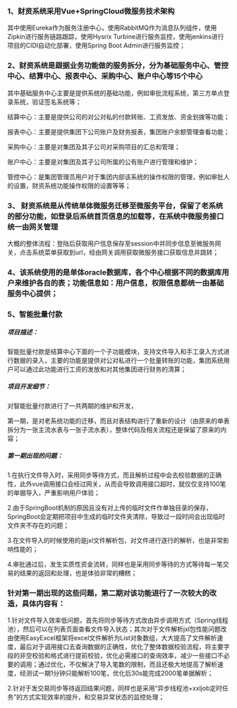 ### 1、财资系统采用Vue+SpringCloud微服务技术架构

其中使用Eureka作为服务注册中心，使用RabbitMQ作为消息队列组件，使用Zipkin进行服务链路跟踪，使用Hysrix Turbine进行服务监控，使用jenkins进行项目的CIDI自动化部署，使用Spring Boot Admin进行服务监控；



### 2、财资系统是跟据业务功能做的服务拆分，分为基础服务中心、管控中心、结算中心、报表中心、采购中心、账户中心等15个中心

其中基础服务中心主要是提供系统的基础功能，例如审批流程系统，第三方单点登录系统，验证签名系统等；

结算中心：主要是提供公司的对公对私的付款转账、工资发放、资金划拨等功能；

报表中心：主要是提供集团下公司账户及财务报表，集团账户余额管理查看功能；

采购中心：主要是对集团及其子公司对采购项目的汇总和管理；

账户中心：主要是对集团及其子公司所属的公有账户进行管理和维护；

管控中心：是集团管理员用户对于集团内部该系统的操作权限的管理，例如审批人的设置，财资系统功能操作权限的设置等等；



### 3、 财资系统是从传统单体微服务迁移至微服务平台，保留了老系统的部分功能，如登录后系统首页信息的加载等，在系统中微服务接口统一由网关管理

大概的整体流程：登陆后获取用户信息保存至session中并同步信息至微服务网关，点击系统菜单获取到url，经由网关调用获取微服务接口获取信息并跳转；



### 4、该系统使用的是单体oracle数据库，各个中心根据不同的数据库用户来维护各自的表；功能信息如：用户信息，权限信息都统一由基础服务中心提供；



### 5、智能批量付款

##### 项目描述：

智能批量付款是结算中心下面的一个子功能模块，支持文件导入和手工录入方式进行数据的录入，主要的功能是提供对公对私进行一个批量转账的功能，集团系统用户可以通过此功能进行工资的发放和对其他集团进行财务的清算；

##### 项目开发细节：

对智能批量付款进行了一共两期的维护和开发，

第一期，是对老系统功能的迁移，而且对表结构进行了重新的设计（由原来的单表拆分为一张主流水表与一张子流水表），整体代码及相关流程还是保留了原来的内容；

##### 第一期出现的问题：

1.在执行文件导入时，采用同步等待方式，而且解析过程中会去校验数据的正确性，此外vue调用接口会经过网关，从而会导致调用接口超时，就仅仅支持100笔的单据导入，严重影响用户体验；

2.由于SpringBoot机制的原因且没有对上传的临时文件作单独目录的保存，SpringBoot会定期把项目中生成的临时文件夹清除，导致过一段时间会出现临时文件夹不存在的问题；

3.在文件导入的时候使用的是jxl文件解析包，对文件进行逐行的解析，也是非常影响性能的；

4.审批通过后，发生实质性资金流转，同样也是采用同步等待的方式等待每一笔交易的结果的返回和处理，也是体验非常的糟糕；

### 针对第一期出现的这些问题，第二期对该功能进行了一次较大的改造，具体内容有：

1.针对文件导入效率低问题，首先将同步等待方式改由异步调用方式（Spring线程池），然后可以在列表页面查看文件导入状态；其次对于文件解析jxl包性能问题改由使用EasyExcel框架将excel文件解析为List对象数组，大大提高了文件解析速度，最后对于调用接口去查询数据的正确性，优化了整体数据校验流程，将主要字段的非空校验和格式进行提前校验，优化必需接口的查询效率，减少一些接口不必要的调用；通过优化，不仅解决了导入笔数的限制，而且还极大地提高了解析速度，经测试一期1分钟只能解析100笔，优化后30s能完成2000笔单据解析；

2.针对于发交易同步等待返回结果问题，同样也是采用“异步线程池+xxljob定时任务”的方式实现效率的提升，和交易异常状态的监控处理；